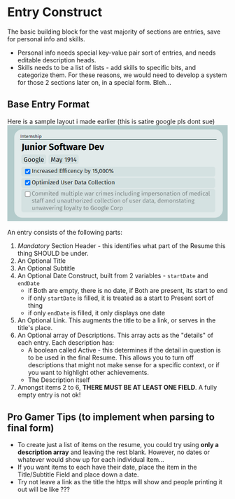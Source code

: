 # Entry Construct
The basic building block for the vast majority of sections are entries, save for personal info and skills.
- Personal info needs special key-value pair sort of entries, and needs editable description heads.
- Skills needs to be a list of lists - add skills to specific bits, and categorize them.
For these reasons, we would need to develop a system for those 2 sections later on, in a special form. Bleh...

## Base Entry Format
Here is a sample layout i made earlier (this is satire google pls dont sue)   
![Entry Layout](./entry-diagram.png)  

An entry consists of the following parts:
1. *Mandatory* Section Header - this identifies what part of the Resume this thing SHOULD be under. 
2. An Optional Title
3. An Optional Subtitle
4. An Optional Date Construct, built from 2 variables - `startDate` and `endDate`
    - if Both are empty, there is no date, if Both are present, its start to end
    - if only `startDate` is filled, it is treated as a start to Present sort of thing
   - if only `endDate` is filled, it only displays one date
5. An Optional Link. This augments the title to be a link, or serves in the title's place.
6. An Optional array of Descriptions. This array acts as the "details" of each entry. Each description has:
    - A boolean called Active - this determines if the detail in question is to be used in the final Resume. This allows you to turn off descriptions that might not make sense for a specific context, or if you want to highlight other achievements.
    - The Description itself
7. Amongst items 2 to 6, **THERE MUST BE AT LEAST ONE FIELD**. A fully empty entry is not ok!

## Pro Gamer Tips (to implement when parsing to final form)
- To create just a list of items on the resume, you could try using **only a description array** and leaving the rest blank. However, no dates or whatever would show up for each individual item...
- If you want items to each have their date, place the item in the Title/Subtitle Field and place down a date.
- Try not leave a link as the title the https will show and people printing it out will be like ???
